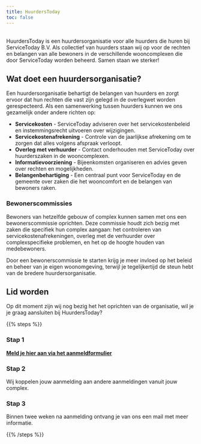 ```yaml
---
title: HuurdersToday
toc: false
---
```


<br/>
HuurdersToday is een huurdersorganisatie voor alle huurders die huren bij ServiceToday B.V. Als collectief van huurders staan wij op voor de rechten en belangen van alle bewoners in de verschillende wooncomplexen die door ServiceToday worden beheerd. Samen staan we sterker!

## Wat doet een huurdersorganisatie?

Een huurdersorganisatie behartigt de belangen van huurders en zorgt ervoor dat hun rechten
die vast zijn gelegd in de overlegwet worden gerespecteerd. Als een samenwerking tussen huurders kunnen we ons gezamelijk onder andere richten op:

- **Servicekosten** - ServiceToday adviseren over het servicekostenbeleid en instemmingsrecht uitvoeren over wijzigingen.
- **Servicekostenafrekening** - Controle van de jaarlijkse afrekening om te zorgen dat alles volgens afspraak verloopt.
- **Overleg met verhuurder** - Contact onderhouden met ServiceToday over huurderszaken in de wooncomplexen.
- **Informatievoorziening** - Bijeenkomsten organiseren en advies geven over rechten en mogelijkheden.
- **Belangenbehartiging** - Een centraal punt voor ServiceToday en de gemeente over zaken die het wooncomfort en de belangen van bewoners raken.

### Bewonerscommissies

Bewoners van hetzelfde gebouw of complex kunnen samen met ons een bewonerscommissie oprichten. Deze commissie houdt zich bezig met zaken die specifiek hun complex aangaan: het controleren van servicekostenafrekeningen, overleg met de verhuurder over complexspecifieke problemen, en het op de hoogte houden van medebewoners.

Door een bewonerscommissie te starten krijg je meer invloed op het beleid en beheer van je eigen woonomgeving, terwijl je tegelijkertijd de steun hebt van de bredere huurdersorganisatie.

## Lid worden

Op dit moment zijn wij nog bezig het het oprichten van de organisatie, wil je je graag aansluiten bij HuurdersToday?

{{% steps %}}

### Stap 1

[**Meld je hier aan via het aanmeldformulier**](https://forms.gle/KUpzVuMcNfZFMzA28)

### Stap 2

Wij koppelen jouw aanmelding aan andere aanmeldingen vanuit jouw complex.

### Stap 3

Binnen twee weken na aanmelding ontvang je van ons een mail met meer informatie.

{{% /steps %}}
